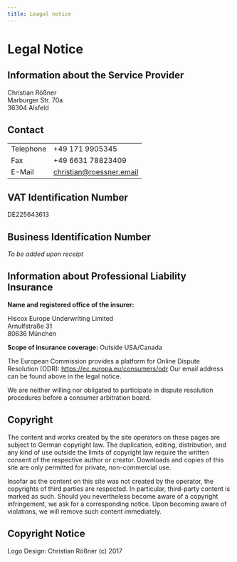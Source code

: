 ```yaml
---
title: Leagal notice
---
```

# Legal Notice

## Information about the Service Provider

Christian Rößner<br/>
Marburger Str. 70a<br/>
36304 Alsfeld

## Contact

|           |                          |
| --------- | ------------------------ |
| Telephone | +49 171 9905345          |
| Fax       | +49 6631 78823409        |
| E-Mail    | christian@roessner.email |

## VAT Identification Number

DE225643613

## Business Identification Number

*To be added upon receipt*

## Information about Professional Liability Insurance

**Name and registered office of the insurer:**

Hiscox Europe Underwriting Limited<br/>
Arnulfstraße 31<br/>
80636 München

**Scope of insurance coverage:**
Outside USA/Canada

The European Commission provides a platform for Online Dispute Resolution (ODR): https://ec.europa.eu/consumers/odr
Our email address can be found above in the legal notice.

We are neither willing nor obligated to participate in dispute resolution procedures before a consumer arbitration board.

## Copyright

The content and works created by the site operators on these pages are subject to German copyright law. The duplication, editing, distribution, and any kind of use outside the limits of copyright law require the written consent of the respective author or creator. Downloads and copies of this site are only permitted for private, non-commercial use.

Insofar as the content on this site was not created by the operator, the copyrights of third parties are respected. In particular, third-party content is marked as such. Should you nevertheless become aware of a copyright infringement, we ask for a corresponding notice. Upon becoming aware of violations, we will remove such content immediately.

## Copyright Notice

Logo Design: Christian Rößner (c) 2017
